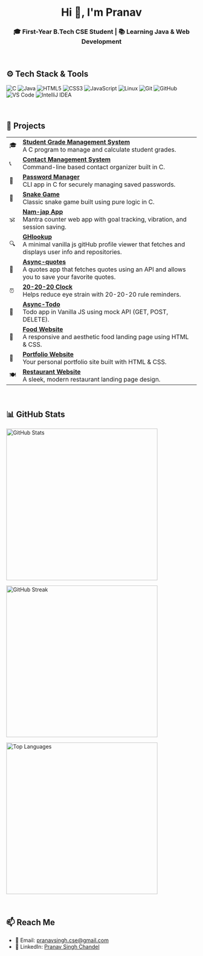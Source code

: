 <h1 align="center">Hi 👋, I'm Pranav</h1>
<h3 align="center">🎓 First-Year B.Tech CSE Student | 📚 Learning Java & Web Development</h3>

<br/>


## ⚙️ Tech Stack & Tools

<p align="left">
  <img src="https://img.shields.io/badge/C-00599C?style=for-the-badge&logo=c&logoColor=white" alt="C" />
  <img src="https://img.shields.io/badge/Java-007396?style=for-the-badge&logo=java&logoColor=white" alt="Java" />
  <img src="https://img.shields.io/badge/HTML5-E34F26?style=for-the-badge&logo=html5&logoColor=white" alt="HTML5" />
  <img src="https://img.shields.io/badge/CSS3-1572B6?style=for-the-badge&logo=css3&logoColor=white" alt="CSS3" />
  <img src="https://img.shields.io/badge/JavaScript-F7DF1E?style=for-the-badge&logo=javascript&logoColor=black" alt="JavaScript" />
  <img src="https://img.shields.io/badge/Linux-000000?style=for-the-badge&logo=linux&logoColor=white" alt="Linux" />
  <img src="https://img.shields.io/badge/Git-F05032?style=for-the-badge&logo=git&logoColor=white" alt="Git" />
  <img src="https://img.shields.io/badge/GitHub-181717?style=for-the-badge&logo=github&logoColor=white" alt="GitHub" />
  <img src="https://img.shields.io/badge/VS%20Code-007ACC?style=for-the-badge&logo=visual-studio-code&logoColor=white" alt="VS Code" />
  <img src="https://img.shields.io/badge/IntelliJ%20IDEA-000000?style=for-the-badge&logo=intellij-idea&logoColor=white" alt="IntelliJ IDEA" />
</p>


<br/>

## 🚀 Projects

<table>
  <tr>
    <td>🎓</td>
    <td><strong><a href="https://github.com/asyncpranav/Learning-C/blob/main/18-projects/01-grade-management-system.c">Student Grade Management System</a></strong><br/>
    A C program to manage and calculate student grades.</td>
  </tr>
  <tr>
    <td>📞</td>
    <td><strong><a href="https://github.com/asyncpranav/Learning-C/blob/main/18-projects/02-contact-management-system.c">Contact Management System</a></strong><br/>
    Command-line based contact organizer built in C.</td>
  </tr>
  <tr>
    <td>🔐</td>
    <td><strong><a href="https://github.com/asyncpranav/Learning-C/blob/main/18-projects/04-password-manager.c">Password Manager</a></strong><br/>
    CLI app in C for securely managing saved passwords.</td>
  </tr>
  <tr>
    <td>🐍</td>
    <td><strong><a href="https://github.com/asyncpranav/Learning-C/blob/main/18-projects/05-snake-game.c">Snake Game</a></strong><br/>
    Classic snake game built using pure logic in C.</td>
  </tr>
  <tr>
    <td>🕉️</td>
    <td><strong><a href="https://nam-jap.netlify.app">Nam-jap App</a></strong><br/>
    Mantra counter web app with goal tracking, vibration, and session saving.</td>
  </tr>
  <tr>
    <td>🔍</td>
    <td><strong><a href="https://ghlookup.netlify.app">GHlookup</a></strong><br/>
    A minimal vanilla js gitHub profile viewer that fetches and displays user info and repositories.</td>
  </tr>
  <tr>
    <td>🎴</td>
    <td><strong><a href="https://async-quotes.netlify.app">Async-quotes</a></strong><br/>
    A quotes app that fetches quotes using an API and allows you to save your favorite quotes.</td>
  </tr>
  <tr>
    <td>⏰</td>
    <td><strong><a href="https://20-20-20-clock.netlify.app">20-20-20 Clock</a></strong><br/>
    Helps reduce eye strain with 20-20-20 rule reminders.</td>
  </tr>
  <tr>
    <td>📝</td>
    <td><strong><a href="https://async-todo.netlify.app">Async-Todo</a></strong><br/>
    Todo app in Vanilla JS using mock API (GET, POST, DELETE).</td>
  </tr>
  <tr>
    <td>🍕</td>
    <td><strong><a href="https://asyncpranav.github.io/Food-website">Food Website</a></strong><br/>
    A responsive and aesthetic food landing page using HTML & CSS.</td>
  </tr>
  <tr>
    <td>💼</td>
    <td><strong><a href="https://asyncpranav.github.io/Portfolio">Portfolio Website</a></strong><br/>
    Your personal portfolio site built with HTML & CSS.</td>
  </tr>
  <tr>
    <td>🍽️</td>
    <td><strong><a href="https://asyncpranav.github.io/Restaurant-website">Restaurant Website</a></strong><br/>
    A sleek, modern restaurant landing page design.</td>
  </tr>
</table>


<br/>


## 📊 GitHub Stats

<p align="left">
  <img src="https://github-readme-stats.vercel.app/api?username=asyncPranav&show_icons=true&theme=tokyonight&border_radius=10" alt="GitHub Stats" width="400"/>
</p>


<p align="left">
  <img src="https://asyncpranav.vercel.app/?user=asyncpranav&theme=tokyonight&border_radius=10&date_format=j%20M%5B%20Y%5D" alt="GitHub Streak" width="400"/>
</p>

<p align="left">
  <img src="https://github-readme-stats.vercel.app/api/top-langs/?username=asyncPranav&layout=compact&theme=tokyonight&border_radius=10" alt="Top Languages" width="400"/>
</p>

<br/>


## 📫 Reach Me

- 📩 Email: [pranavsingh.cse@gmail.com](mailto:pranavsingh.cse@gmail.com)
- 💼 LinkedIn: [Pranav Singh Chandel](https://linkedin.com/in/pranavsinghchandel)

